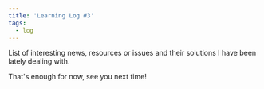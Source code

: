 ```yaml
---
title: 'Learning Log #3'
tags:
  - log
---
```


List of interesting news, resources or issues and their solutions I have been lately dealing with.

<Log id="0012" />
<Log id="0013" />
<Log id="0014" />
<Log id="0015" />
<Log id="0016" />
<Log id="0017" />

That's enough for now, see you next time!
